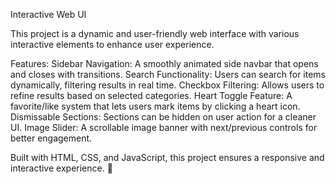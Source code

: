 Interactive Web UI

This project is a dynamic and user-friendly web interface with various interactive elements to enhance user experience.

Features:
Sidebar Navigation: A smoothly animated side navbar that opens and closes with transitions.
Search Functionality: Users can search for items dynamically, filtering results in real time.
Checkbox Filtering: Allows users to refine results based on selected categories.
Heart Toggle Feature: A favorite/like system that lets users mark items by clicking a heart icon.
Dismissable Sections: Sections can be hidden on user action for a cleaner UI.
Image Slider:
A scrollable image banner with next/previous controls for better engagement.

Built with HTML, CSS, and JavaScript, this project ensures a responsive and interactive experience. 🚀

